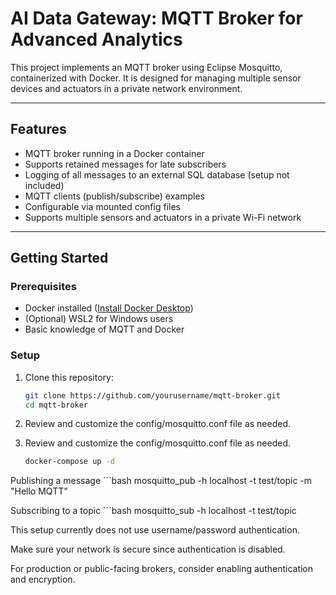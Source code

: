 # AI Data Gateway: MQTT Broker for Advanced Analytics

This project implements an MQTT broker using Eclipse Mosquitto, containerized with Docker. It is designed for managing multiple sensor devices and actuators in a private network environment.

---

## Features

- MQTT broker running in a Docker container
- Supports retained messages for late subscribers
- Logging of all messages to an external SQL database (setup not included)
- MQTT clients (publish/subscribe) examples
- Configurable via mounted config files
- Supports multiple sensors and actuators in a private Wi-Fi network

---

## Getting Started

### Prerequisites

- Docker installed ([Install Docker Desktop](https://docs.docker.com/get-docker/))
- (Optional) WSL2 for Windows users
- Basic knowledge of MQTT and Docker

### Setup

1. Clone this repository:

   ```bash
   git clone https://github.com/yourusername/mqtt-broker.git
   cd mqtt-broker
2. Review and customize the config/mosquitto.conf file as needed.
3. Review and customize the config/mosquitto.conf file as needed.
    ```bash
    docker-compose up -d

Publishing a message
    ```bash
    mosquitto_pub -h localhost -t test/topic -m "Hello MQTT"

Subscribing to a topic
    ```bash
    mosquitto_sub -h localhost -t test/topic

This setup currently does not use username/password authentication.

Make sure your network is secure since authentication is disabled.

For production or public-facing brokers, consider enabling authentication and encryption.